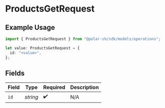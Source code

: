 # ProductsGetRequest

## Example Usage

```typescript
import { ProductsGetRequest } from "@polar-sh/sdk/models/operations";

let value: ProductsGetRequest = {
  id: "<value>",
};
```

## Fields

| Field              | Type               | Required           | Description        |
| ------------------ | ------------------ | ------------------ | ------------------ |
| `id`               | *string*           | :heavy_check_mark: | N/A                |